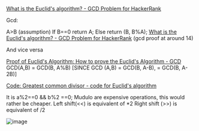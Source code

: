 [What is the Euclid's algorithm? - GCD Problem for HackerRank](https://www.youtube.com/watch?v=D-DYtUmRMa4&list=PLMCXHnjXnTnsilDkkQ6PGQYaS9F4cib8n)



















Gcd:

A>B (assumption)
If B==0 return A;
Else return (B, B%A);
[What is the Euclid's algorithm? - GCD Problem for HackerRank](https://www.youtube.com/watch?v=D-DYtUmRMa4) (gcd proof at around 14)






And vice versa




[Proof of Euclid's Algorithm: How to prove the Euclid's Algorithm - GCD](https://www.youtube.com/watch?v=B5HKW99AvV0&list=PLMCXHnjXnTnsilDkkQ6PGQYaS9F4cib8n&index=2)
GCD(A,B) = GCD(B, A%B)   [SINCE GCD (A,B) = GCD(B, A-B), = GCD(B, A-2B)]




[Code: Greatest common divisor - code for Euclid's algorithm](https://www.youtube.com/watch?v=80pOI0_BXyk&list=PLMCXHnjXnTnsilDkkQ6PGQYaS9F4cib8n&index=5)




It is a%2==0 && b%2 ==0;
Mudulo are expensive operations, this would rather be cheaper.
Left shift(<<) is equivalent of *2
Right shift (>>) is equivalent of /2




![image](https://user-images.githubusercontent.com/64036955/168949692-d5ae51f7-912b-42f6-9241-63b9fd6f4685.png)
